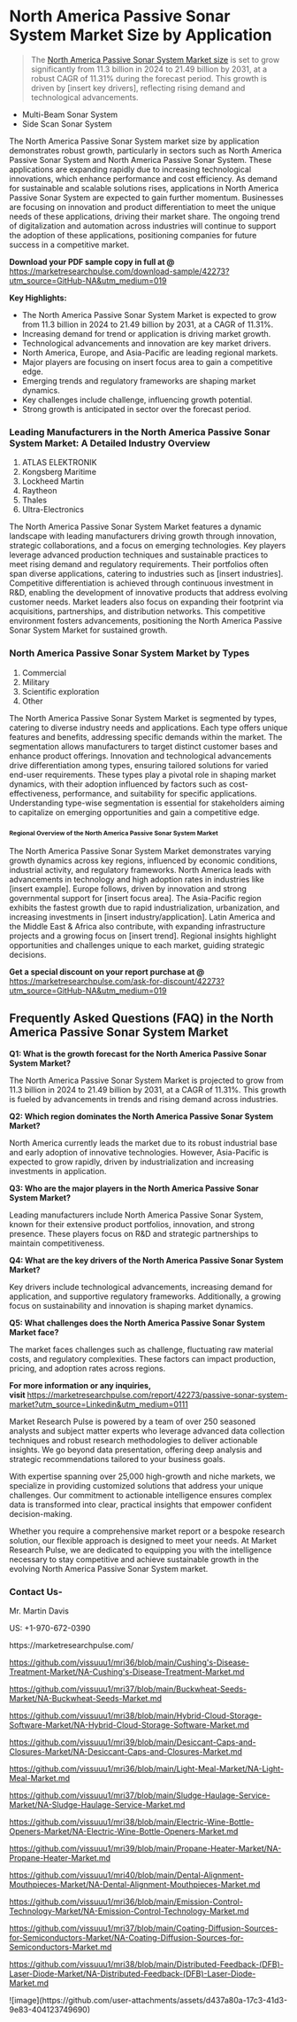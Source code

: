 <h1>North America Passive Sonar System Market&nbsp;Size by Application</h1><blockquote><p>The <a href="https://marketresearchpulse.com/download-sample/42273?utm_source=GitHub-NA&amp;utm_medium=019">North America Passive Sonar System Market size</a> is set to grow significantly from 11.3 billion in 2024 to 21.49 billion by 2031, at a robust CAGR of 11.31% during the forecast period. This growth is driven by [insert key drivers], reflecting rising demand and technological advancements.</p></blockquote><ul><li>Multi-Beam Sonar System <li> Side Scan Sonar System</li></ul><p>The North America Passive Sonar System market size by application demonstrates robust growth, particularly in sectors such as North America Passive Sonar System and North America Passive Sonar System. These applications are expanding rapidly due to increasing technological innovations, which enhance performance and cost efficiency. As demand for sustainable and scalable solutions rises, applications in North America Passive Sonar System are expected to gain further momentum. Businesses are focusing on innovation and product differentiation to meet the unique needs of these applications, driving their market share. The ongoing trend of digitalization and automation across industries will continue to support the adoption of these applications, positioning companies for future success in a competitive market.</p><p><strong>Download your PDF sample copy in full at @ </strong><a href="https://marketresearchpulse.com/download-sample/42273?utm_source=GitHub-NA&amp;utm_medium=019">https://marketresearchpulse.com/download-sample/42273?utm_source=GitHub-NA&amp;utm_medium=019</a></p><p><strong>Key Highlights: </strong></p><ul><li>The North America Passive Sonar System Market is expected to grow from 11.3 billion in 2024 to 21.49 billion by 2031, at a CAGR of 11.31%.</li><li>Increasing demand for trend or application is driving market growth.</li><li>Technological advancements and innovation are key market drivers.</li><li>North America, Europe, and Asia-Pacific are leading regional markets.</li><li>Major players are focusing on insert focus area to gain a competitive edge.</li><li>Emerging trends and regulatory frameworks are shaping market dynamics.</li><li>Key challenges include challenge, influencing growth potential.</li><li>Strong growth is anticipated in sector over the forecast period.</li></ul><h3>Leading Manufacturers in the North America Passive Sonar System Market: A Detailed Industry Overview</h3><ol><li>ATLAS ELEKTRONIK</li><li>Kongsberg Maritime</li><li>Lockheed Martin</li><li>Raytheon</li><li>Thales</li><li>Ultra-Electronics</li></ol><div class="flex max-w-full flex-col flex-grow"><div class="min-h-8 text-message flex w-full flex-col items-end gap-2 whitespace-normal break-words [.text-message+&amp;]:mt-5" dir="auto" data-message-author-role="assistant" data-message-id="fd8432e4-4910-450d-b182-61b7bfb0a01f" data-message-model-slug="gpt-4o"><div class="flex w-full flex-col gap-1 empty:hidden first:pt-[3px]"><div class="markdown prose w-full break-words dark:prose-invert light"><p>The North America Passive Sonar System Market features a dynamic landscape with leading manufacturers driving growth through innovation, strategic collaborations, and a focus on emerging technologies. Key players leverage advanced production techniques and sustainable practices to meet rising demand and regulatory requirements. Their portfolios often span diverse applications, catering to industries such as [insert industries]. Competitive differentiation is achieved through continuous investment in R&amp;D, enabling the development of innovative products that address evolving customer needs. Market leaders also focus on expanding their footprint via acquisitions, partnerships, and distribution networks. This competitive environment fosters advancements, positioning the North America Passive Sonar System Market for sustained growth.</p></div></div></div></div><h3>North America Passive Sonar System Market by Types</h3><ol><li>Commercial <li> Military <li> Scientific exploration <li> Other</li></ol><div class="flex max-w-full flex-col flex-grow"><div class="min-h-8 text-message flex w-full flex-col items-end gap-2 whitespace-normal break-words [.text-message+&amp;]:mt-5" dir="auto" data-message-author-role="assistant" data-message-id="084470be-0bb7-4664-bddf-5156b4f41249" data-message-model-slug="gpt-4o-mini"><div class="flex w-full flex-col gap-1 empty:hidden first:pt-[3px]"><div class="markdown prose w-full break-words dark:prose-invert light"><p>The North America Passive Sonar System Market is segmented by types, catering to diverse industry needs and applications. Each type offers unique features and benefits, addressing specific demands within the market. The segmentation allows manufacturers to target distinct customer bases and enhance product offerings. Innovation and technological advancements drive differentiation among types, ensuring tailored solutions for varied end-user requirements. These types play a pivotal role in shaping market dynamics, with their adoption influenced by factors such as cost-effectiveness, performance, and suitability for specific applications. Understanding type-wise segmentation is essential for stakeholders aiming to capitalize on emerging opportunities and gain a competitive edge.</p></div></div></div></div><h3><span style="font-size: 11px;">Regional Overview of the North America Passive Sonar System Market</span></h3><div class="flex max-w-full flex-col flex-grow"><div class="min-h-8 text-message flex w-full flex-col items-end gap-2 whitespace-normal break-words [.text-message+&amp;]:mt-5" dir="auto" data-message-author-role="assistant" data-message-id="e9038762-ce64-4e30-91c9-9bd413514231" data-message-model-slug="gpt-4o-mini"><div class="flex w-full flex-col gap-1 empty:hidden first:pt-[3px]"><div class="markdown prose w-full break-words dark:prose-invert light"><p>The North America Passive Sonar System Market demonstrates varying growth dynamics across key regions, influenced by economic conditions, industrial activity, and regulatory frameworks. North America leads with advancements in technology and high adoption rates in industries like [insert example]. Europe follows, driven by innovation and strong governmental support for [insert focus area]. The Asia-Pacific region exhibits the fastest growth due to rapid industrialization, urbanization, and increasing investments in [insert industry/application]. Latin America and the Middle East &amp; Africa also contribute, with expanding infrastructure projects and a growing focus on [insert trend]. Regional insights highlight opportunities and challenges unique to each market, guiding strategic decisions.</p></div></div></div></div><p><strong>Get a special discount on your report purchase at @ </strong><a href="https://marketresearchpulse.com/ask-for-discount/42273?utm_source=GitHub-NA&amp;utm_medium=019">https://marketresearchpulse.com/ask-for-discount/42273?utm_source=GitHub-NA&amp;utm_medium=019</a></p><h2>Frequently Asked Questions (FAQ) in the North America Passive Sonar System Market</h2><p><strong>Q1: What is the growth forecast for the North America Passive Sonar System Market?</strong></p><p>The North America Passive Sonar System Market is projected to grow from 11.3 billion in 2024 to 21.49 billion by 2031, at a CAGR of 11.31%. This growth is fueled by advancements in trends and rising demand across industries.</p><p><strong>Q2: Which region dominates the North America Passive Sonar System Market?</strong></p><p>North America currently leads the market due to its robust industrial base and early adoption of innovative technologies. However, Asia-Pacific is expected to grow rapidly, driven by industrialization and increasing investments in application.</p><p><strong>Q3: Who are the major players in the North America Passive Sonar System Market?</strong></p><p>Leading manufacturers include North America Passive Sonar System, known for their extensive product portfolios, innovation, and strong presence. These players focus on R&amp;D and strategic partnerships to maintain competitiveness.</p><p><strong>Q4: What are the key drivers of the North America Passive Sonar System Market?</strong></p><p>Key drivers include technological advancements, increasing demand for application, and supportive regulatory frameworks. Additionally, a growing focus on sustainability and innovation is shaping market dynamics.</p><p><strong>Q5: What challenges does the North America Passive Sonar System Market face?</strong></p><p>The market faces challenges such as challenge, fluctuating raw material costs, and regulatory complexities. These factors can impact production, pricing, and adoption rates across regions.</p><p><strong>For more information or any inquiries, visit&nbsp;</strong><a href="https://marketresearchpulse.com/report/42273/passive-sonar-system-market?utm_source=Linkedin&utm_medium=0111">https://marketresearchpulse.com/report/42273/passive-sonar-system-market?utm_source=Linkedin&utm_medium=0111</a></p><p>Market Research Pulse is powered by a team of over 250 seasoned analysts and subject matter experts who leverage advanced data collection techniques and robust research methodologies to deliver actionable insights. We go beyond data presentation, offering deep analysis and strategic recommendations tailored to your business goals.</p><p>With expertise spanning over 25,000 high-growth and niche markets, we specialize in providing customized solutions that address your unique challenges. Our commitment to actionable intelligence ensures complex data is transformed into clear, practical insights that empower confident decision-making.</p><p>Whether you require a comprehensive market report or a bespoke research solution, our flexible approach is designed to meet your needs. At Market Research Pulse, we are dedicated to equipping you with the intelligence necessary to stay competitive and achieve sustainable growth in the evolving North America Passive Sonar System market.</p><h3><strong>Contact Us-</strong></h3><p>Mr. Martin Davis</p><p>US: +1-970-672-0390</p><p>https://marketresearchpulse.com/</p><p><a href="https://github.com/vissuuu1/mri36/blob/main/Cushing's-Disease-Treatment-Market/NA-Cushing's-Disease-Treatment-Market.md">https://github.com/vissuuu1/mri36/blob/main/Cushing's-Disease-Treatment-Market/NA-Cushing's-Disease-Treatment-Market.md</a></p><p><a href="https://github.com/vissuuu1/mri37/blob/main/Buckwheat-Seeds-Market/NA-Buckwheat-Seeds-Market.md">https://github.com/vissuuu1/mri37/blob/main/Buckwheat-Seeds-Market/NA-Buckwheat-Seeds-Market.md</a></p><p><a href="https://github.com/vissuuu1/mri38/blob/main/Hybrid-Cloud-Storage-Software-Market/NA-Hybrid-Cloud-Storage-Software-Market.md">https://github.com/vissuuu1/mri38/blob/main/Hybrid-Cloud-Storage-Software-Market/NA-Hybrid-Cloud-Storage-Software-Market.md</a></p><p><a href="https://github.com/vissuuu1/mri39/blob/main/Desiccant-Caps-and-Closures-Market/NA-Desiccant-Caps-and-Closures-Market.md">https://github.com/vissuuu1/mri39/blob/main/Desiccant-Caps-and-Closures-Market/NA-Desiccant-Caps-and-Closures-Market.md</a></p><p><a href="https://github.com/vissuuu1/mri36/blob/main/Light-Meal-Market/NA-Light-Meal-Market.md">https://github.com/vissuuu1/mri36/blob/main/Light-Meal-Market/NA-Light-Meal-Market.md</a></p><p><a href="https://github.com/vissuuu1/mri37/blob/main/Sludge-Haulage-Service-Market/NA-Sludge-Haulage-Service-Market.md">https://github.com/vissuuu1/mri37/blob/main/Sludge-Haulage-Service-Market/NA-Sludge-Haulage-Service-Market.md</a></p><p><a href="https://github.com/vissuuu1/mri38/blob/main/Electric-Wine-Bottle-Openers-Market/NA-Electric-Wine-Bottle-Openers-Market.md">https://github.com/vissuuu1/mri38/blob/main/Electric-Wine-Bottle-Openers-Market/NA-Electric-Wine-Bottle-Openers-Market.md</a></p><p><a href="https://github.com/vissuuu1/mri39/blob/main/Propane-Heater-Market/NA-Propane-Heater-Market.md">https://github.com/vissuuu1/mri39/blob/main/Propane-Heater-Market/NA-Propane-Heater-Market.md</a></p><p><a href="https://github.com/vissuuu1/mri40/blob/main/Dental-Alignment-Mouthpieces-Market/NA-Dental-Alignment-Mouthpieces-Market.md">https://github.com/vissuuu1/mri40/blob/main/Dental-Alignment-Mouthpieces-Market/NA-Dental-Alignment-Mouthpieces-Market.md</a></p><p><a href="https://github.com/vissuuu1/mri36/blob/main/Emission-Control-Technology-Market/NA-Emission-Control-Technology-Market.md">https://github.com/vissuuu1/mri36/blob/main/Emission-Control-Technology-Market/NA-Emission-Control-Technology-Market.md</a></p><p><a href="https://github.com/vissuuu1/mri37/blob/main/Coating-Diffusion-Sources-for-Semiconductors-Market/NA-Coating-Diffusion-Sources-for-Semiconductors-Market.md">https://github.com/vissuuu1/mri37/blob/main/Coating-Diffusion-Sources-for-Semiconductors-Market/NA-Coating-Diffusion-Sources-for-Semiconductors-Market.md</a></p><p><a href="https://github.com/vissuuu1/mri38/blob/main/Distributed-Feedback-(DFB)-Laser-Diode-Market/NA-Distributed-Feedback-(DFB)-Laser-Diode-Market.md">https://github.com/vissuuu1/mri38/blob/main/Distributed-Feedback-(DFB)-Laser-Diode-Market/NA-Distributed-Feedback-(DFB)-Laser-Diode-Market.md</a></p>
![image](https://github.com/user-attachments/assets/d437a80a-17c3-41d3-9e83-404123749690)

